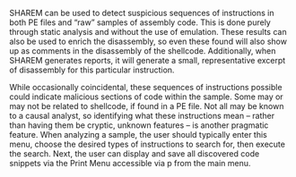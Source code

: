 SHAREM can be used to detect suspicious sequences of instructions in both PE files and “raw” samples of assembly code. This is done purely through static analysis and without the use of emulation. These results can also be used to enrich the disassembly, so even these found will also show up as comments in the disassembly of the shellcode. Additionally, when SHAREM generates reports, it will generate a small, representative excerpt of disassembly for this particular instruction.

While occasionally coincidental, these sequences of instructions possible could indicate malicious sections of code within the sample. Some may or may not be related to shellcode, if found in a PE file. Not all may be known to a causal analyst, so identifying what these instructions mean – rather than having them be cryptic, unknown features – is another pragmatic feature.  When analyzing a sample, the user should typically enter this menu, choose the desired types of instructions to search for, then execute the search. Next, the user can display and save all discovered code snippets via the Print Menu accessible via p from the main menu.